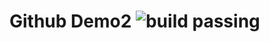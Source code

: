# Github Demo2 ![build passing](http://18.222.151.49:8080/buildStatus/icon?job=generic-pipeline-test)
